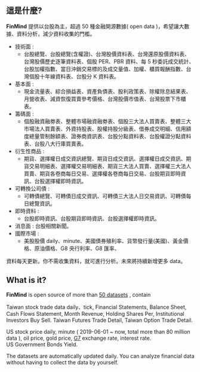 ## 這是什麼? 
**FinMind** 提供以台股為主，超過 50 種金融開源數據( open data )，希望讓大數據、資料分析，減少資料收集的門檻。

* 技術面 :
    * 台股總覽、台股總覽(含權證)、台灣股價資料表、台灣還原股價資料表、台灣股價歷史逐筆資料表、個股 PER、PBR 資料、每 5 秒委託成交統計、台股加權指數、當日沖銷交易標的及成交量值、加權、櫃買報酬指數、台灣個股十年線資料表、台股分 K 資料表。
* 基本面 :
    * 現金流量表、綜合損益表、資產負債表、股利政策表、除權除息結果表、月營收表、減資恢復買賣參考價格、台灣股價市值表、台灣股票下市櫃表。
* 籌碼面 :
    * 個股融資融劵表、整體市場融資融劵表、個股三大法人買賣表、整體三大市場法人買賣表、外資持股表、股權持股分級表、借券成交明細、信用額度總量管制餘額表、證券商資訊表、台股分點資料表、台股權證分點資料表、台股八大行庫買賣表。
* 衍生性商品 :
    * 期貨、選擇權日成交資訊總覽、期貨日成交資訊、選擇權日成交資訊、期貨交易明細表、選擇權交易明細表、期貨三大法人買賣、選擇權三大法人買賣、期貨各卷商每日交易、選擇權各卷商每日交易、台股期貨即時資訊、台股選擇權即時資訊。
* 可轉換公司債 : 
    * 可轉債總覽、可轉債日成交資訊、可轉債三大法人日交易資訊、可轉債每日總覽資訊。
* 即時資料 :
    * 台股即時資訊、台股期貨即時資訊、台股選擇權即時資訊。
* 消息面 : 台股相關新聞。
* 國際市場 : 
    * 美股股價 daily、minute、美國債券殖利率、貨幣發行量(美國)、黃金價格、原油價格、G8 央行利率、G8 匯率、

資料每天更新。你不需收集資料，就可進行分析。未來將持續新增更多 data。

## What is it?
**FinMind** is open source of more than [50 datasets](https://finmind.github.io/)  , contain

Taiwan stock trade data daily、tick, Financial Statements, Balance Sheet, Cash Flows Statement, Month Revenue, Holding Shares Per, Institutional Investors Buy Sell. Taiwan Futures Trade Detail, Taiwan Option Trade Detail.

US stock price daily, minute ( 2019-06-01 ~ now, total more than 80 million data ), oil price, gold price, [G7](https://zh.wikipedia.org/zh-tw/%E5%85%AB%E5%A4%A7%E5%B7%A5%E6%A5%AD%E5%9C%8B%E7%B5%84%E7%B9%94) exchange rate, interest rate. <br>
US Government Bonds Yield.

The datasets are automatically updated daily.
You can analyze financial data without having to collect the data by yourself.<br>